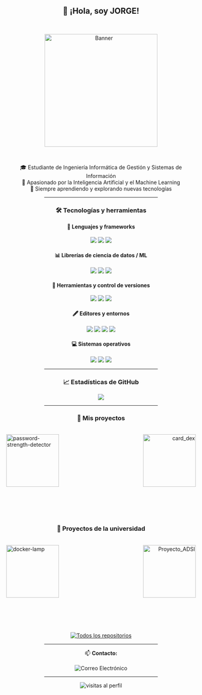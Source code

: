 <h2 align="center">👋 ¡Hola, soy JORGE!</h2>
<br>

<!--![](./banner-image.svg)-->
<p align="center">
  <img src="https://camo.githubusercontent.com/15857bd385b12298e036391e6b9644e481eb0903f46311126cb5f571df2b3686/68747470733a2f2f77686f736172676879612e6e65746c6966792e6170702f636f6e74656e742f67697068792e676966" alt="Banner" width="300"/>
</p>

<br>

<p align="center">
  🎓 Estudiante de Ingeniería Informática de Gestión y Sistemas de Información<br>
  🤖 Apasionado por la Inteligencia Artificial y el Machine Learning<br>
  🚀 Siempre aprendiendo y explorando nuevas tecnologías
</p>

<hr style="width:60%; margin:auto;">

<h3 align="center">🛠️ Tecnologías y herramientas</h3>

<h4 align="center">🧠 Lenguajes y frameworks</h4>
<p align="center">
  <img src="https://img.shields.io/badge/Python-3776AB?style=for-the-badge&logo=python&logoColor=white"/>
  <img src="https://img.shields.io/badge/Java-ED8B00?style=for-the-badge&logo=openjdk&logoColor=white"/>
  <img src="https://img.shields.io/badge/SQL-4479A1?style=for-the-badge&logo=postgresql&logoColor=white"/>
</p>

<h4 align="center">📊 Librerías de ciencia de datos / ML</h4>
<p align="center">
  <img src="https://img.shields.io/badge/Numpy-013243?style=for-the-badge&logo=numpy&logoColor=white"/>
  <img src="https://img.shields.io/badge/Pandas-150458?style=for-the-badge&logo=pandas&logoColor=white"/>
  <img src="https://img.shields.io/badge/Scikit--learn-F7931E?style=for-the-badge&logo=scikitlearn&logoColor=white"/>
</p>

<h4 align="center">🐳 Herramientas y control de versiones</h4>
<p align="center">
  <img src="https://img.shields.io/badge/Docker-2496ED?style=for-the-badge&logo=docker&logoColor=white"/>
  <img src="https://img.shields.io/badge/Git-F05032?style=for-the-badge&logo=git&logoColor=white"/>
  <img src="https://img.shields.io/badge/GitHub-181717?style=for-the-badge&logo=github&logoColor=white"/>
</p>

<h4 align="center">🖋️ Editores y entornos</h4>
<p align="center">
  <img src="https://img.shields.io/badge/VS%20Code-007ACC?style=for-the-badge&logo=visualstudiocode&logoColor=white"/>
  <img src="https://img.shields.io/badge/PyCharm-000000?style=for-the-badge&logo=pycharm&logoColor=white"/>
  <img src="https://img.shields.io/badge/Eclipse-2C2255?style=for-the-badge&logo=eclipseide&logoColor=white"/>
  <img src="https://img.shields.io/badge/Jupyter-F37626?style=for-the-badge&logo=jupyter&logoColor=white"/>
</p>

<h4 align="center">💻 Sistemas operativos</h4>
<p align="center">
  <img src="https://img.shields.io/badge/Ubuntu-E95420?style=for-the-badge&logo=ubuntu&logoColor=white"/>
  <img src="https://img.shields.io/badge/Windows-0078D4?style=for-the-badge&logo=windows11&logoColor=white"/>
  <img src="https://img.shields.io/badge/macOS-000000?style=for-the-badge&logo=apple&logoColor=white"/>
</p>

<hr style="width:60%; margin:auto;">

<h3 align="center">📈 Estadísticas de GitHub</h3>

<!--<p align="center">
  <img src="https://github-readme-stats.vercel.app/api?username=Illera03&hide_rank=true&show_icons=true&include_all_commits=true&theme=tokyonight&locale=es" />
</p>-->

<p align="center">
  <img src="https://github-readme-stats.vercel.app/api/top-langs/?username=Illera03&layout=compact&theme=tokyonight&locale=es" />
</p>

<hr style="width:60%; margin:auto;">
<h3 align="center">📂 Mis proyectos</h3>
<br>
<div width="100%" align="center">
  <a align="left" href="https://github.com/Illera03/password-strength-detector" title="password-strength-detector">
    <img align="left" height="140" src="https://denvercoder1-github-readme-stats.vercel.app/api/pin/?username=Illera03&repo=password-strength-detector&theme=react&border_color=FFFFFF&border_radius=10" alt="password-strength-detector" />
  </a>
  <a align="right" href="https://github.com/Illera03/card_dex" title="card_dex">
    <img align="right" height="140" src="https://denvercoder1-github-readme-stats.vercel.app/api/pin/?username=Illera03&repo=card_dex&theme=react&border_color=FFFFFF&border_radius=10" alt="card_dex" />
  </a>
</div>

<br/><br/><br/><br/><br/><br/><br/><br/><br/><br/><br/><br/>

<h3 align="center">📂 Proyectos de la universidad</h3>
<br>
<div width="100%" align="center">
  <a align="left" href="https://github.com/Illera03/docker-lamp" title="docker-lamp">
    <img align="left" height="140" src="https://denvercoder1-github-readme-stats.vercel.app/api/pin/?username=Illera03&repo=docker-lamp&theme=react&border_color=FFFFFF&border_radius=10" alt="docker-lamp" />
  </a>
  <a align="right" href="https://github.com/Illera03/Proyecto_ADSI" title="Proyecto_ADSI">
    <img align="right" height="140" src="https://denvercoder1-github-readme-stats.vercel.app/api/pin/?username=Illera03&repo=Proyecto_ADSI&theme=react&border_color=FFFFFF&border_radius=10" alt="Proyecto_ADSI" />
  </a>
</div>



<br/><br/><br/><br/><br/><br/><br/><br/><br/><br/><br/><br/>

  <p align="center">
    <a href="https://github.com/Illera03?tab=repositories&sort=stargazers">
      <img alt="Todos los repositorios" title="Todos mis repos" src="https://custom-icon-badges.demolab.com/badge/-Ver%20todos%20mis%20repos-1F222E?style=for-the-badge&logoColor=white&logo=repo"/>
    </a>
  </p>

<hr style="width:60%; margin:auto;">
<p align="center">
  📫 <strong>Contacto:</strong><br>
  <br>
  <img src="https://img.shields.io/badge/Email-jillera10%40gmail.com-blue?style=for-the-badge&logo=gmail&logoColor=white" alt="Correo Electrónico"/>
</p>

<hr style="width:60%; margin:auto;">

<p align="center">
  <img src="https://komarev.com/ghpvc/?username=Illera03&label=Visitas&color=blue&style=flat" alt="visitas al perfil"/>
</p>

